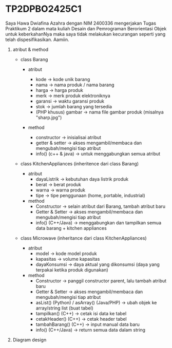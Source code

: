# TP2DPBO2425C1

Saya Hawa Dwiafina Azahra dengan NIM 2400336 mengerjakan Tugas Praktikum 2 dalam mata kuliah Desain dan Pemrograman Berorientasi Objek untuk keberkahanNya maka saya tidak melakukan kecurangan seperti yang telah dispesifikasikan. Aamiin.

1. atribut & method
   - class Barang
     - atribut
       - kode -> kode unik barang
       - nama -> nama produk / nama barang
       - harga -> harga produk
       - merk -> merk produk elektroniknya
       - garansi -> waktu garansi produk
       - stok -> jumlah barang yang tersedia
       - (PHP khusus) gambar → nama file gambar produk (misalnya "sharp.jpg")
         
      - method
         - constructor -> inisialisai atribut
         - getter & setter -> akses mengambil/membaca dan mengubah/mengisi tiap atribut
         - info() (c++ & java) -> untuk menggabungkan semua atribut
         
    - class KitchenAppliances (inheritence dari class Barang)
      - atribut
         - dayaListrik -> kebutuhan daya listrik produk
         - berat -> berat produk
         - warna -> warna produk
         - tipe -> tipe penggunaan (home, portable, industrial)
      - method
         - Constructor → selain atribut dari Barang, tambah atribut baru
         - Getter & Setter → akses mengambil/membaca dan mengubah/mengisi tiap atribut
         - info() (C++/Java) → menggabungkan dan tampilkan semua data barang + kitchen appliances
    - class Microwave (inheritance dari class KitchenAppliances)
      - atribut
         - model → kode model produk
         - kapasitas → volume kapasitas 
         - dayaKonsumsi → daya aktual yang dikonsumsi (daya yang terpakai ketika produk digunakan)
      - method
         - Constructor → panggil constructor parent, lalu tambah atribut baru
         - Getter & Setter → akses mengambil/membaca dan mengubah/mengisi tiap atribut
         - asList() (Python) / asArray() (Java/PHP) → ubah objek ke array/string list (buat tabel)
         - tampilkan() (C++) → cetak isi data ke tabel
         - cetakHeader() (C++) → cetak header tabel
         - tambahBarang() (C++) → input manual data baru
         - info() (C++/Java) → return semua data dalam string
  
2. Diagram design
   
